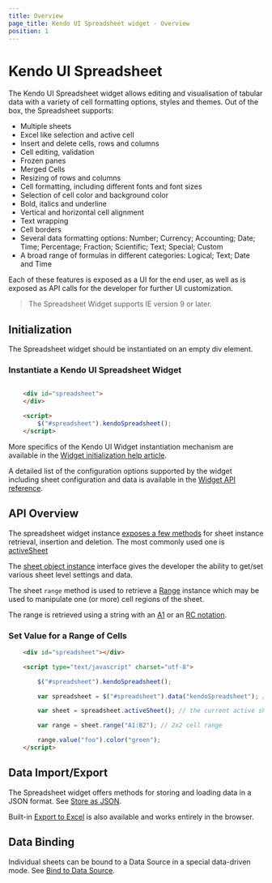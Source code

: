 ```yaml
---
title: Overview
page_title: Kendo UI Spreadsheet widget - Overview
position: 1
---
```


# Kendo UI Spreadsheet

The Kendo UI Spreadsheet widget allows editing and visualisation of tabular data with a variety of cell formatting options, styles and themes. Out of the box, the Spreadsheet supports:

 * Multiple sheets
 * Excel like selection and active cell
 * Insert and delete cells, rows and columns
 * Cell editing, validation
 * Frozen panes
 * Merged Cells
 * Resizing of rows and columns
 * Cell formatting, including different fonts and font sizes
 * Selection of cell color and background color
 * Bold, italics and underline
 * Vertical and horizontal cell alignment
 * Text wrapping
 * Cell borders
 * Several data formatting options: Number; Currency; Accounting; Date; Time; Percentage; Fraction; Scientific; Text; Special; Custom
 * A broad range of formulas in different categories: Logical; Text; Date and Time

Each of these features is exposed as a UI for the end user, as well as is exposed as API calls for the developer for further UI customization.

> The Spreadsheet Widget supports IE version 9 or later.

## Initialization

The Spreadsheet widget should be instantiated on an empty div element.

### Instantiate a Kendo UI Spreadsheet Widget
```html

    <div id="spreadsheet">
    </div>

    <script>
        $("#spreadsheet").kendoSpreadsheet();
    </script>
```

More specifics of the Kendo UI Widget instantiation mechanism are available in the [Widget initialization help article](/intro/jquery-initialization).

A detailed list of the configuration options supported by the widget including sheet configuration and data is available in the [Widget API reference](/api/javascript/ui/spreadsheet).

## API Overview

The spreadsheet widget instance [exposes a few methods](/api/javascript/ui/spreadsheet#methods) for sheet instance retrieval, insertion and deletion. The most commonly used one is [activeSheet](/api/javascript/ui/spreadsheet#methods-activeSheet)

The [sheet object instance](/api/javascript/spreadsheet/sheet) interface gives the developer the ability to get/set various sheet level settings and data.

The sheet `range` method is used to retrieve a [Range](/api/javascript/spreadsheet/range) instance which may be used to manipulate one (or more) cell regions of the sheet.

The range is retrieved using a string with an [A1](https://msdn.microsoft.com/en-us/library/bb211395.aspx) or an [RC notation](http://excelribbon.tips.net/T008803_Understanding_R1C1_References.html).

### Set Value for a Range of Cells

``` html
    <div id="spreadsheet"></div>

    <script type="text/javascript" charset="utf-8">

        $("#spreadsheet").kendoSpreadsheet();

        var spreadsheet = $("#spreadsheet").data("kendoSpreadsheet"); // the widget instance

        var sheet = spreadsheet.activeSheet(); // the current active sheet

        var range = sheet.range("A1:B2"); // 2x2 cell range

        range.value("foo").color("green");
    </script>
```

## Data Import/Export

The Spreadsheet widget offers methods for storing and loading data in a JSON format.
See [Store as JSON](import-and-export-data/overview).

Built-in [Export to Excel](import-and-export/export-to-excel) is also available and works entirely in the browser.

## Data Binding

Individual sheets can be bound to a Data Source in a special data-driven mode.
See [Bind to Data Source](import-and-export/bind-to-data-source).
